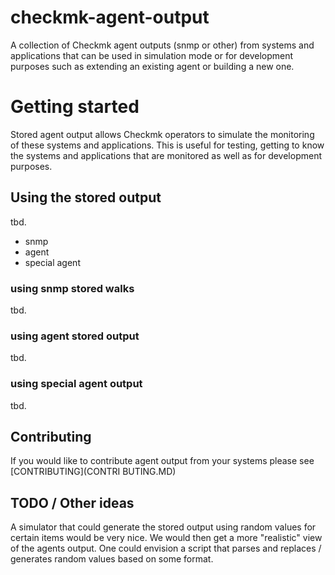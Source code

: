# checkmk-agent-output
A collection of Checkmk agent outputs (snmp or other) from systems and applications that can be used in simulation mode or for development purposes such as extending an existing agent or building a new one. 


# Getting started
Stored agent output allows Checkmk operators to simulate the monitoring of these systems and applications. This is useful for testing, getting to know the systems and applications that are monitored as well as for development purposes.

## Using the stored output
tbd.

* snmp
* agent
* special agent

### using snmp stored walks
tbd.

### using agent stored output
tbd.

### using special agent output
tbd.

## Contributing
If you would like to contribute agent output from your systems please see [CONTRIBUTING](CONTRI
BUTING.MD)

## TODO / Other ideas
A simulator that could generate the stored output using random values for certain items would be very nice. We would then get a more "realistic" view of the agents output. One could envision a script that parses and replaces / generates random values based on some format.
